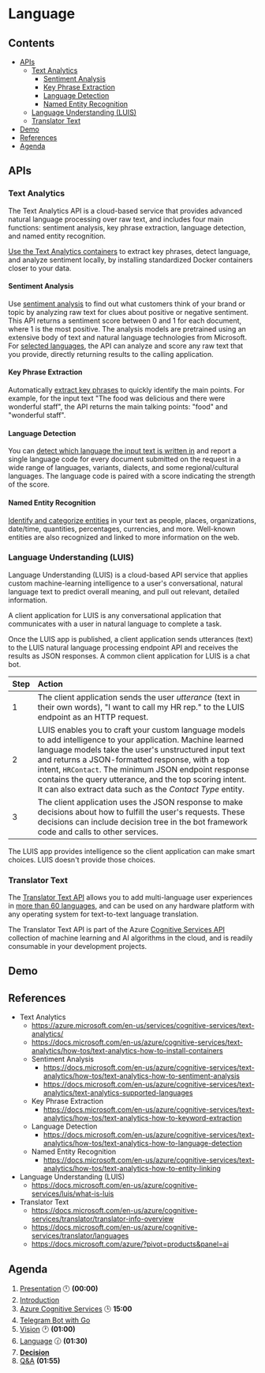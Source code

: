 # Language <!-- omit in TOC -->

## Contents <!-- omit in TOC -->

- [APIs](#apis)
  - [Text Analytics](#text-analytics)
    - [Sentiment Analysis](#sentiment-analysis)
    - [Key Phrase Extraction](#key-phrase-extraction)
    - [Language Detection](#language-detection)
    - [Named Entity Recognition](#named-entity-recognition)
  - [Language Understanding (LUIS)](#language-understanding-luis)
  - [Translator Text](#translator-text)
- [Demo](#demo)
- [References](#references)
- [Agenda](#agenda)

## APIs

### Text Analytics

The Text Analytics API is a cloud-based service that provides advanced natural language processing over raw text, and includes four main functions: sentiment analysis, key phrase extraction, language detection, and named entity recognition.

[Use the Text Analytics containers](https://docs.microsoft.com/en-us/azure/cognitive-services/text-analytics/how-tos/text-analytics-how-to-install-containers) to extract key phrases, detect language, and analyze sentiment locally, by installing standardized Docker containers closer to your data.

#### Sentiment Analysis

Use [sentiment analysis](https://docs.microsoft.com/en-us/azure/cognitive-services/text-analytics/how-tos/text-analytics-how-to-sentiment-analysis) to find out what customers think of your brand or topic by analyzing raw text for clues about positive or negative sentiment. 
This API returns a sentiment score between 0 and 1 for each document, where 1 is the most positive.
The analysis models are pretrained using an extensive body of text and natural language technologies from Microsoft.
For [selected languages](https://docs.microsoft.com/en-us/azure/cognitive-services/text-analytics/text-analytics-supported-languages), the API can analyze and score any raw text that you provide, directly returning results to the calling application.

#### Key Phrase Extraction

Automatically [extract key phrases](https://docs.microsoft.com/en-us/azure/cognitive-services/text-analytics/how-tos/text-analytics-how-to-keyword-extraction) to quickly identify the main points.
For example, for the input text "The food was delicious and there were wonderful staff", the API returns the main talking points: "food" and "wonderful staff".

#### Language Detection

You can [detect which language the input text is written in](https://docs.microsoft.com/en-us/azure/cognitive-services/text-analytics/how-tos/text-analytics-how-to-language-detection) and report a single language code for every document submitted on the request in a wide range of languages, variants, dialects, and some regional/cultural languages.
The language code is paired with a score indicating the strength of the score.

#### Named Entity Recognition

[Identify and categorize entities](https://docs.microsoft.com/en-us/azure/cognitive-services/text-analytics/how-tos/text-analytics-how-to-entity-linking) in your text as people, places, organizations, date/time, quantities, percentages, currencies, and more. Well-known entities are also recognized and linked to more information on the web.


### Language Understanding (LUIS)

Language Understanding (LUIS) is a cloud-based API service that applies custom machine-learning intelligence to a user's conversational, natural language text to predict overall meaning, and pull out relevant, detailed information.

A client application for LUIS is any conversational application that communicates with a user in natural language to complete a task.

Once the LUIS app is published, a client application sends utterances (text) to the LUIS natural language processing endpoint API and receives the results as JSON responses.
A common client application for LUIS is a chat bot.

|Step|Action|
|:--|:--|
|1|The client application sends the user _utterance_ (text in their own words), "I want to call my HR rep." to the LUIS endpoint as an HTTP request.|
|2|LUIS enables you to craft your custom language models to add intelligence to your application. Machine learned language models take the user's unstructured input text and returns a JSON-formatted response, with a top intent, `HRContact`. The minimum JSON endpoint response contains the query utterance, and the top scoring intent. It can also extract data such as the _Contact Type_ entity.|
|3|The client application uses the JSON response to make decisions about how to fulfill the user's requests. These decisions can include decision tree in the bot framework code and calls to other services. |

The LUIS app provides intelligence so the client application can make smart choices. LUIS doesn't provide those choices.


### Translator Text

The [Translator Text API](https://docs.microsoft.com/en-us/azure/cognitive-services/translator/translator-info-overview) allows you to add multi-language user experiences in [more than 60 languages](https://docs.microsoft.com/en-us/azure/cognitive-services/translator/languages), and can be used on any hardware platform with any operating system for text-to-text language translation.

The Translator Text API is part of the Azure [Cognitive Services API](https://docs.microsoft.com/azure/?pivot=products&panel=ai) collection of machine learning and AI algorithms in the cloud, and is readily consumable in your development projects.

## Demo


## References

- Text Analytics
  - https://azure.microsoft.com/en-us/services/cognitive-services/text-analytics/
  - https://docs.microsoft.com/en-us/azure/cognitive-services/text-analytics/how-tos/text-analytics-how-to-install-containers
  - Sentiment Analysis
    - https://docs.microsoft.com/en-us/azure/cognitive-services/text-analytics/how-tos/text-analytics-how-to-sentiment-analysis
    - https://docs.microsoft.com/en-us/azure/cognitive-services/text-analytics/text-analytics-supported-languages
  - Key Phrase Extraction
    - https://docs.microsoft.com/en-us/azure/cognitive-services/text-analytics/how-tos/text-analytics-how-to-keyword-extraction
  - Language Detection
    - https://docs.microsoft.com/en-us/azure/cognitive-services/text-analytics/how-tos/text-analytics-how-to-language-detection
  - Named Entity Recognition
    - https://docs.microsoft.com/en-us/azure/cognitive-services/text-analytics/how-tos/text-analytics-how-to-entity-linking
- Language Understanding (LUIS)
  - https://docs.microsoft.com/en-us/azure/cognitive-services/luis/what-is-luis
- Translator Text
  - https://docs.microsoft.com/en-us/azure/cognitive-services/translator/translator-info-overview
  - https://docs.microsoft.com/en-us/azure/cognitive-services/translator/languages
  - https://docs.microsoft.com/azure/?pivot=products&panel=ai

## Agenda

1. [Presentation](01.presentation.md) :clock12: **(00:00)**
1. [Introduction](02.introduction.md)
1. [Azure Cognitive Services](03.azure-cognitive-services.md) :clock3: **15:00**
2. [Telegram Bot with Go](04.tgbot-go.md)
3. [Vision](05.vision.md) :clock1: **(01:00)**
4. [Language](06.language.md) :clock130: **(01:30)**
5. **[Decision](07.decision.md)**
6. [Q&A](08.q&a.md) **(01:55)**